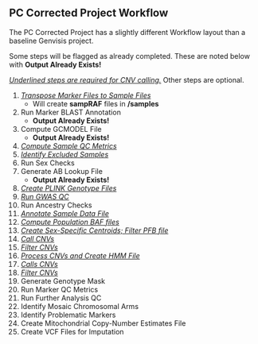 ## PC Corrected Project Workflow
The PC Corrected Project has a slightly different Workflow layout than a baseline Genvisis project.

Some steps will be flagged as already completed. These are noted below with **Output Already Exists!**

_<span style="text-decoration:underline;">Underlined steps are required for CNV calling.</span>_ Other steps are optional.

1. _<span style="text-decoration:underline;">Transpose Marker Files to Sample Files</span>_
    * Will create **sampRAF** files in **/samples**
2. Run Marker BLAST Annotation
    * **Output Already Exists!**
3. Compute GCMODEL File
    * **Output Already Exists!**
4. _<span style="text-decoration:underline;">Compute Sample QC Metrics</span>_
5. _<span style="text-decoration:underline;">Identify Excluded Samples</span>_
6. Run Sex Checks
7. Generate AB Lookup File
    * **Output Already Exists!**
8. _<span style="text-decoration:underline;">Create PLINK Genotype Files</span>_
9. _<span style="text-decoration:underline;">Run GWAS QC</span>_
10. Run Ancestry Checks
11. _<span style="text-decoration:underline;">Annotate Sample Data File</span>_
12. _<span style="text-decoration:underline;">Compute Population BAF files</span>_
13. _<span style="text-decoration:underline;">Create Sex-Specific Centroids; Filter PFB file</span>_
14. _<span style="text-decoration:underline;">Call CNVs</span>_
15. _<span style="text-decoration:underline;">Filter CNVs</span>_
16. _<span style="text-decoration:underline;">Process CNVs and Create HMM File</span>_
17. _<span style="text-decoration:underline;">Calls CNVs</span>_
18. _<span style="text-decoration:underline;">Filter CNVs</span>_
19. Generate Genotype Mask
20. Run Marker QC Metrics
21. Run Further Analysis QC
22. Identify Mosaic Chromosomal Arms
23. Identify Problematic Markers
24. Create Mitochondrial Copy-Number Estimates File
25. Create VCF Files for Imputation